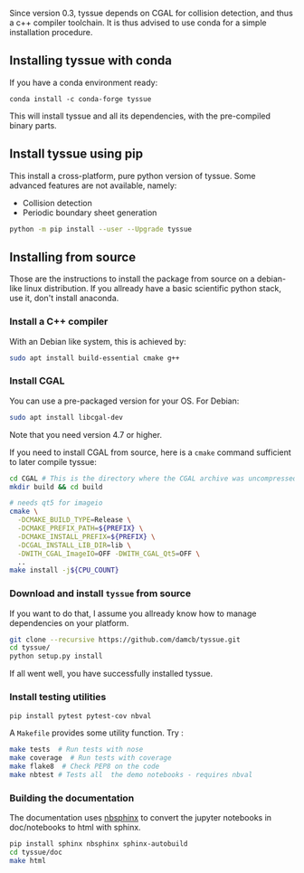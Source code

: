 Since version 0.3, tyssue depends on CGAL for collision detection, and thus a c++ compiler toolchain. It is thus advised to use conda for a simple installation procedure.

## Installing tyssue with conda

If you have a conda environment ready:
```
conda install -c conda-forge tyssue
```

This will install tyssue and all its dependencies, with the pre-compiled binary parts.

## Install tyssue using pip

This install a cross-platform, pure python version of tyssue.
Some advanced features are not available, namely:

- Collision detection
- Periodic boundary sheet generation

```sh
python -m pip install --user --Upgrade tyssue
```

## Installing from source

Those are the instructions to install the package from source on a
debian-like linux distribution. If you allready have a basic
scientific python stack, use it, don't install anaconda.

### Install a C++ compiler

With an Debian like system, this is achieved by:

```bash
sudo apt install build-essential cmake g++
```


### Install CGAL

You can use a pre-packaged version for your OS. For Debian:
```bash
sudo apt install libcgal-dev
```
Note that you need version 4.7 or higher.

If you need to install CGAL from source, here is a `cmake` command sufficient to later compile tyssue:

```bash
cd CGAL # This is the directory where the CGAL archive was uncompressed
mkdir build && cd build

# needs qt5 for imageio
cmake \
  -DCMAKE_BUILD_TYPE=Release \
  -DCMAKE_PREFIX_PATH=${PREFIX} \
  -DCMAKE_INSTALL_PREFIX=${PREFIX} \
  -DCGAL_INSTALL_LIB_DIR=lib \
  -DWITH_CGAL_ImageIO=OFF -DWITH_CGAL_Qt5=OFF \
  ..
make install -j${CPU_COUNT}
```


### Download and install `tyssue` from source

If you want to do that, I assume you allready know how to manage
dependencies on your platform.

```bash
git clone --recursive https://github.com/damcb/tyssue.git
cd tyssue/
python setup.py install
```

If all went well, you have successfully installed tyssue.

### Install testing utilities
```sh
pip install pytest pytest-cov nbval
```

A `Makefile` provides some utility function. Try :

```sh
make tests  # Run tests with nose
make coverage  # Run tests with coverage
make flake8  # Check PEP8 on the code
make nbtest # Tests all  the demo notebooks - requires nbval
```


### Building the documentation

The documentation uses
[nbsphinx](http://nbsphinx.readthedocs.io/en/0.2.9/index.html) to
convert the jupyter notebooks in doc/notebooks to html with sphinx.


```sh
pip install sphinx nbsphinx sphinx-autobuild
cd tyssue/doc
make html
```
